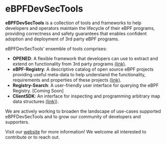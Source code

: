 # eBPFDevSecTools

**eBPFDevSecTools** is a collection of tools and frameworks to help developers and operators maintain the lifecycle of their eBPF programs, providing correctness and safety guarantees that enables confident adoption and deployment of 3rd party eBPF programs.  

eBPFDevSecTools’ ensemble of tools comprises:

 * **OPENED**: A flexible framework that developers can use to extract and extend on functionality from 3rd party programs [(link)](https://github.com/eBPFDevSecTools/opened). 
 * **eBPF-Registry**: A descriptive catalog of open source eBPF projects providing useful meta-data to help understand the functionality, requirements and properties of these projects [(link)](https://github.com/eBPFDevSecTools/ebpf-projects-annotations).
 * **Registry-Search**: A user-friendly user interface for querying  the eBPF Registry. [Coming Soon] 
 * **ClientSDK**: An interface for inspecting and programming arbitrary map data structures [(link)](https://github.com/eBPFDevSecTools/ebpf-client-sdk)).  

We are actively working to broaden the landscape of use-cases supported eBPFDevSecTools and to grow our community of developers and supporters. 

Visit our [website](https://ebpfdevsectools.github.io) for more information! We welcome all interested to contribute or to reach out.

